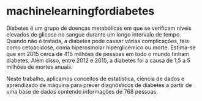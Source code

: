 # machinelearningfordiabetes

Diabetes é um grupo de doenças metabólicas em que se verificam níveis elevados de glicose no sangue durante um longo intervalo de tempo. Quando não é tratada, a diabetes pode causar várias complicações, tais como cetoacidose, coma hiperosmolar hiperglicémico ou morte. Estima-se que em 2015 cerca de 415 milhões de pessoas em todo o mundo tinham diabetes. Além disso, entre 2012 e 2015, a diabetes foi a causa de 1,5 a 5 milhões de mortes anuais.

Neste trabalho, aplicamos conceitos de estatística, ciência de dados e aprendizado de máquina para prever diagnósticos de diabetes a partir de uma base de dados contendo informações de 768 pessoas.
